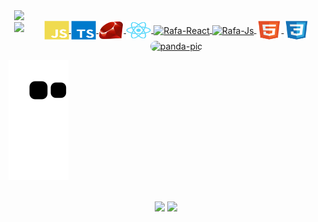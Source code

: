 

<div align="center" style="display:flex" >
<div align="center">
  <a href="https://github.com/rafaballerini">
  <img height="180em" src="https://github-readme-stats.vercel.app/api?username=matheusaragaofs&show_icons=true&theme=dracula&include_all_commits=true&count_private=true"/>
  <img height="180em" src="https://github-readme-stats.vercel.app/api/top-langs/?username=matheusaragaofs&layout=compact&langs_count=7&theme=dracula"/>
</div>
  

<br>
  <img align="center" alt="Rafa-Js" height="30" width="40" src="https://raw.githubusercontent.com/devicons/devicon/master/icons/javascript/javascript-plain.svg">
  <img align="center" alt="Rafa-Ts" height="30" width="40" src="https://raw.githubusercontent.com/devicons/devicon/master/icons/typescript/typescript-plain.svg">
  <img align="center" alt="Rafa-CSS" height="30" width="40" src="https://raw.githubusercontent.com/devicons/devicon/master/icons/ruby/ruby-original.svg">
  <img align="center" alt="Rafa-React" height="30" width="40" src="https://raw.githubusercontent.com/devicons/devicon/master/icons/react/react-original.svg">
  <img align="center" alt="Rafa-React" height="30" width="40" src="https://www.logo.wine/a/logo/Ruby_on_Rails/Ruby_on_Rails-Logo.wine.svg">
  <img align="center" alt="Rafa-Js" height="30" width="40" src="https://cdn.worldvectorlogo.com/logos/angular-icon.svg">
  <img align="center" alt="Rafa-HTML" height="30" width="40" src="https://raw.githubusercontent.com/devicons/devicon/master/icons/html5/html5-original.svg">
  <img align="center" alt="Rafa-CSS" height="30" width="40" src="https://raw.githubusercontent.com/devicons/devicon/master/icons/css3/css3-original.svg">

  <img align="center" alt="panda-pic" height="150" style="border-radius:50px;" src="https://gifs.eco.br/wp-content/uploads/2021/09/imagens-e-gifs-fofos-para-baixar-4.gif">
</div>

![Snake animation](https://github.com/matheusaragaofs/matheusaragaofs/blob/output/github-contribution-grid-snake.svg)


  <br>
    <div align='center'> 
    <a href="https://instagram.com/matheusaragaofs" target="_blank"><img src="https://img.shields.io/badge/-Instagram-%23E4405F?style=for-the-badge&logo=instagram&logoColor=white"     target="_blank"></a>
    <a href = "mailto:matheusaragaofs@gmail.com"><img src="https://img.shields.io/badge/-Gmail-%23333?style=for-the-badge&logo=gmail&logoColor=white" target="_blank"></a>
</div>

 

